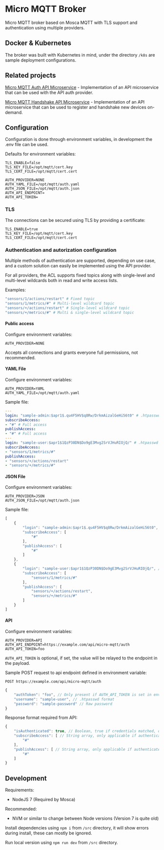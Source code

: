 # Micro MQTT Broker

Micro MQTT broker based on Mosca MQTT with TLS support and authentication using multiple providers.

## Docker & Kubernetes

The broker was built with Kubernetes in mind, under the directory `/k8s` are sample deployment configurations.

## Related projects

[Micro MQTT Auth API Microservice](https://github.com/SorenA/micro-mqtt-auth-api-microservice) - Implementation of an API microservice that can be used with the API auth provider.

[Micro MQTT Handshake API Microservice](https://github.com/SorenA/micro-mqtt-handshake-api-microservice) - Implementation of an API microservice that can be used to register and handshake new devices on-demand.

## Configuration

Configuration is done through environment variables, in development the .env file can be used.

Defaults for environment variables:

```env
TLS_ENABLE=false
TLS_KEY_FILE=/opt/mqtt/cert.key
TLS_CERT_FILE=/opt/mqtt/cert.cert

AUTH_PROVIDER=NONE
AUTH_YAML_FILE=/opt/mqtt/auth.yaml
AUTH_JSON_FILE=/opt/mqtt/auth.json
AUTH_API_ENDPOINT=
AUTH_API_TOKEN=
```

### TLS

The connections can be secured using TLS by providing a certificate:

```env
TLS_ENABLE=true
TLS_KEY_FILE=/opt/mqtt/cert.key
TLS_CERT_FILE=/opt/mqtt/cert.cert
```

### Authentication and autorization configuration

Multiple methods of authentication are supported, depending on use case, and a custom solution can easily be implemented using the API provider.

For all providers, the ACL supports fixed topics along with single-level and multi-level wildcards both in read and write access lists.

Examples:

```yaml
"sensors/1/actions/restart" # Fixed topic
"sensors/1/metrics/#" # Multi-level wildcard topic
"sensors/+/actions/restart" # Single-level wildcard topic
"sensors/+/metrics/#" # Multi & single-level wildcard topic
```

#### Public access

Configure environment variables:

```env
AUTH_PROVIDER=NONE
```

Accepts all connections and grants everyone full permissions, not recommended.

#### YAML File

Configure environment variables:

```env
AUTH_PROVIDER=YAML
AUTH_YAML_FILE=/opt/mqtt/auth.yaml
```

Sample file:

```yaml
---
login: "sample-admin:$apr1$.qu4F5HV$q8Rw/DrkmAizalGeHi56t0" # .htpasswd format
subscribeAccess:
- "#" # Full access
publishAccess:
- "#" # Full access
---
login: "sample-user:$apr1$1QzP30DN$Do9gE3Mvg2SrVJHuRIOjQ/" # .htpasswd format
subscribeAccess:
- "sensors/1/metrics/#"
publishAccess:
- "sensors/+/actions/restart"
- "sensors/+/metrics/#"
```

#### JSON File

Configure environment variables:

```env
AUTH_PROVIDER=JSON
AUTH_JSON_FILE=/opt/mqtt/auth.json
```

Sample file:

```js
[
    {
        "login": "sample-admin:$apr1$.qu4F5HV$q8Rw/DrkmAizalGeHi56t0", // .htpasswd format
        "subscribeAccess": [
            "#"
        ],
        "publishAccess": [
            "#"
        ]
    },
    {
        "login": "sample-user:$apr1$1QzP30DN$Do9gE3Mvg2SrVJHuRIOjQ/", // .htpasswd format
        "subscribeAccess": [
            "sensors/1/metrics/#"
        ],
        "publishAccess": [
            "sensors/+/actions/restart",
            "sensors/+/metrics/#"
        ]
    }
]
```

#### API

Configure environment variables:

```env
AUTH_PROVIDER=API
AUTH_API_ENDPOINT=https://example.com/api/micro-mqtt/auth
AUTH_API_TOKEN=foo
```

`AUTH_API_TOKEN` is optional, if set, the value will be relayed to the endpoint in the payload.

Sample POST request to api endpoint defined in environment variable:

`POST https://example.com/api/micro-mqtt/auth`

```js
{
    "authToken": "foo", // Only present if AUTH_API_TOKEN is set in environment variables
    "username": "sample-user", // .htpasswd format
    "password": "sample-password" // Raw password
}
```

Response format required from API:

```js
{
    "isAuthenticated": true, // Boolean, true if credentials matched, otherwise false
    "subscribeAccess": [ // String array, only applicable if authenticated
        "#"
    ],
    "publishAccess": [ // String array, only applicable if authenticated
        "#"
    ]
}
```

## Development

Requirements:

- NodeJS 7 (Required by Mosca)

Recommended:

- NVM or similar to change between Node versions (Version 7 is quite old)

Install dependencies using `npm i` from `/src` directory, it will show errors during install, these can mostly be ignored.

Run local version using `npm run dev` from `/src` directory.

